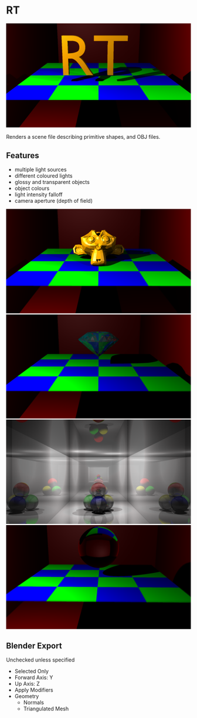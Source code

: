 # RT

![RT](/images/rt.png)

Renders a scene file describing primitive shapes, and OBJ files.

## Features

- multiple light sources
- different coloured lights
- glossy and transparent objects
- object colours
- light intensity falloff
- camera aperture (depth of field)

![suzanne](/images/suzanne.png)
![diamond](/images/diamond.png)
![mirror_box_glass](/images/mirror_box_glass.png)
![refract_sphere](/images/refract_sphere.png)

## Blender Export

Unchecked unless specified

- Selected Only
- Forward Axis: Y
- Up Axis: Z
- Apply Modifiers
- Geometry
  - Normals
  - Triangulated Mesh
